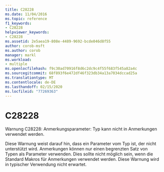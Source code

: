 ```yaml
---
title: C28228
ms.date: 11/04/2016
ms.topic: reference
f1_keywords:
- C28228
helpviewer_keywords:
- C28228
ms.assetid: 2e5aea19-808e-4489-9692-bcde046d8f55
author: corob-msft
ms.author: corob
manager: markl
ms.workload:
- multiple
ms.openlocfilehash: f9c30ad70916f8d6c2dc9c4f55f683f545a82a4c
ms.sourcegitcommit: 68f893f6e472df46f323db34a13a7034dccad25a
ms.translationtype: MT
ms.contentlocale: de-DE
ms.lasthandoff: 02/15/2020
ms.locfileid: "77269363"
---
```

# <a name="c28228"></a>C28228
Warnung C28228: Anmerkungsparameter: Typ kann nicht in Anmerkungen verwendet werden.

 Diese Warnung weist darauf hin, dass ein Parameter vom Typ ist, der nicht unterstützt wird. Anmerkungen können nur einen begrenzten Satz von Typen als Parameter verwenden. Dies sollte nicht möglich sein, wenn die Standard Makros für Anmerkungen verwendet werden. Diese Warnung wird in typischer Verwendung nicht erwartet.
